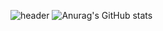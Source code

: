 ![header](https://capsule-render.vercel.app/api?type=slice&color=auto&height=300&section=header&text=Positive%20Developer!&desc=Seo%20Young%20Ho&descSize=15&fontAlignY=3&descAlignY=-50&fontSize=50&rotate=19)
![Anurag's GitHub stats](https://github-readme-stats.vercel.app/api?username=0Hoxy&theme=default&show_icons=true)
